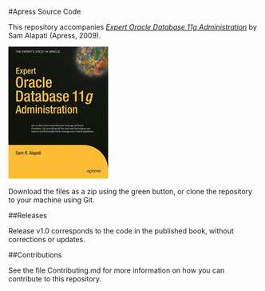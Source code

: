#Apress Source Code

This repository accompanies [*Expert Oracle Database 11g Administration*](http://www.apress.com/9781430210153) by Sam Alapati (Apress, 2009).

![Cover image](9781430210153.jpg)

Download the files as a zip using the green button, or clone the repository to your machine using Git.

##Releases

Release v1.0 corresponds to the code in the published book, without corrections or updates.

##Contributions

See the file Contributing.md for more information on how you can contribute to this repository.
